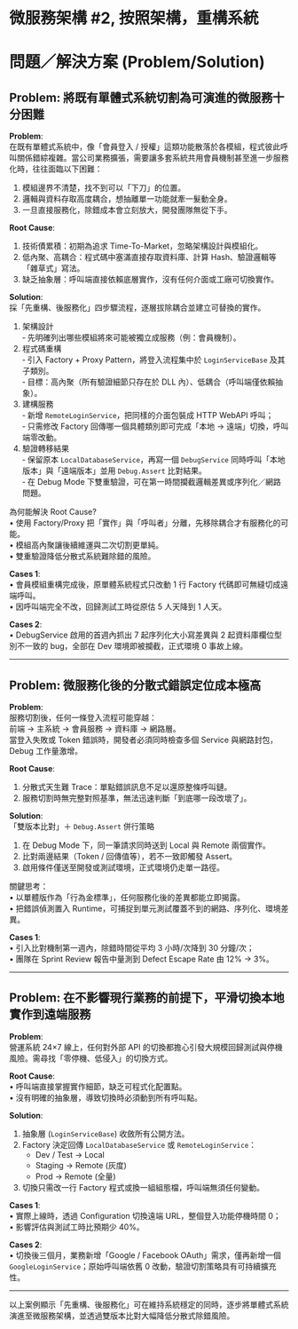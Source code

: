 # 微服務架構 #2, 按照架構，重構系統  

# 問題／解決方案 (Problem/Solution)

## Problem: 將既有單體式系統切割為可演進的微服務十分困難

**Problem**:  
在既有單體式系統中，像「會員登入 / 授權」這類功能散落於各模組，程式彼此呼叫關係錯綜複雜。當公司業務擴張，需要讓多套系統共用會員機制甚至進一步服務化時，往往面臨以下困難：
1. 模組邊界不清楚，找不到可以「下刀」的位置。  
2. 邏輯與資料存取高度耦合，想抽離單一功能就牽一髮動全身。  
3. 一旦直接服務化，除錯成本會立刻放大，開發團隊無從下手。

**Root Cause**:  
1. 技術債累積：初期為追求 Time-To-Market，忽略架構設計與模組化。  
2. 低內聚、高耦合：程式碼中塞滿直接存取資料庫、計算 Hash、驗證邏輯等「雜草式」寫法。  
3. 缺乏抽象層：呼叫端直接依賴底層實作，沒有任何介面或工廠可切換實作。  

**Solution**:  
採「先重構、後服務化」四步驟流程，逐層拔除耦合並建立可替換的實作。  

1. 架構設計  
   ‑ 先明確列出哪些模組將來可能被獨立成服務（例：會員機制）。  
2. 程式碼重構  
   ‑ 引入 Factory + Proxy Pattern，將登入流程集中於 `LoginServiceBase` 及其子類別。  
   ‑ 目標：高內聚（所有驗證細節只存在於 DLL 內）、低耦合（呼叫端僅依賴抽象）。  
3. 建構服務  
   ‑ 新增 `RemoteLoginService`，把同樣的介面包裝成 HTTP WebAPI 呼叫；  
   ‑ 只需修改 Factory 回傳哪一個具體類別即可完成「本地 → 遠端」切換，呼叫端零改動。  
4. 驗證轉移結果  
   ‑ 保留原本 `LocalDatabaseService`，再寫一個 `DebugService` 同時呼叫「本地版本」與「遠端版本」並用 `Debug.Assert` 比對結果。  
   ‑ 在 Debug Mode 下雙重驗證，可在第一時間攔截邏輯差異或序列化／網路問題。  

為何能解決 Root Cause?  
• 使用 Factory/Proxy 把「實作」與「呼叫者」分離，先移除耦合才有服務化的可能。  
• 模組高內聚讓後續維運與二次切割更單純。  
• 雙重驗證降低分散式系統難除錯的風險。  

**Cases 1**:  
• 會員模組重構完成後，原單體系統程式只改動 1 行 Factory 代碼即可無縫切成遠端呼叫。  
• 因呼叫端完全不改，回歸測試工時從原估 5 人天降到 1 人天。  

**Cases 2**:  
• DebugService 啟用的首週內抓出 7 起序列化大小寫差異與 2 起資料庫欄位型別不一致的 bug，全部在 Dev 環境即被攔截，正式環境 0 事故上線。  

---

## Problem: 微服務化後的分散式錯誤定位成本極高

**Problem**:  
服務切割後，任何一條登入流程可能穿越：  
前端 → 主系統 → 會員服務 → 資料庫 → 網路層。  
當登入失敗或 Token 錯誤時，開發者必須同時檢查多個 Service 與網路封包，Debug 工作量激增。  

**Root Cause**:  
1. 分散式天生難 Trace：單點錯誤訊息不足以還原整條呼叫鏈。  
2. 服務切割時無完整對照基準，無法迅速判斷「到底哪一段改壞了」。  

**Solution**:  
「雙版本比對」＋ `Debug.Assert` 併行策略  
1. 在 Debug Mode 下，同一筆請求同時送到 Local 與 Remote 兩個實作。  
2. 比對兩邊結果（Token / 回傳值等），若不一致即觸發 Assert。  
3. 啟用條件僅送至開發或測試環境，正式環境仍走單一路徑。  

關鍵思考：  
• 以單體版作為「行為金標準」，任何服務化後的差異都能立即揭露。  
• 把錯誤偵測置入 Runtime，可捕捉到單元測試覆蓋不到的網路、序列化、環境差異。  

**Cases 1**:  
• 引入比對機制第一週內，除錯時間從平均 3 小時/次降到 30 分鐘/次；  
• 團隊在 Sprint Review 報告中量測到 Defect Escape Rate 由 12% → 3%。  

---

## Problem: 在不影響現行業務的前提下，平滑切換本地實作到遠端服務

**Problem**:  
營運系統 24×7 線上，任何對外部 API 的切換都擔心引發大規模回歸測試與停機風險。需尋找「零停機、低侵入」的切換方式。  

**Root Cause**:  
• 呼叫端直接掌握實作細節，缺乏可程式化配置點。  
• 沒有明確的抽象層，導致切換時必須動到所有呼叫點。  

**Solution**:  
1. 抽象層 (`LoginServiceBase`) 收斂所有公開方法。  
2. Factory 決定回傳 `LocalDatabaseService` 或 `RemoteLoginService`：  
   - Dev / Test → Local  
   - Staging → Remote (灰度)  
   - Prod → Remote (全量)  
3. 切換只需改一行 Factory 程式或換一組組態檔，呼叫端無須任何變動。  

**Cases 1**:  
• 實際上線時，透過 Configuration 切換遠端 URL，整個登入功能停機時間 0；  
• 影響評估與測試工時比預期少 40%。  

**Cases 2**:  
• 切換後三個月，業務新增「Google / Facebook OAuth」需求，僅再新增一個 `GoogleLoginService`；原始呼叫端依舊 0 改動，驗證切割策略具有可持續擴充性。  

---

以上案例顯示「先重構、後服務化」可在維持系統穩定的同時，逐步將單體式系統演進至微服務架構，並透過雙版本比對大幅降低分散式除錯風險。